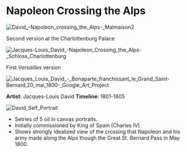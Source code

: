 # Napoleon Crossing the Alps

![David_-_Napoleon_crossing_the_Alps_-_Malmaison2](https://github.com/user-attachments/assets/7619e883-fce3-455c-9548-1bbbfe110379)

Second version at the Charlottenburg Palace

![Jacques-Louis_David_-_Napoleon_Crossing_the_Alps_-_Schloss_Charlottenburg](https://github.com/user-attachments/assets/1bbb90e4-e187-4a26-96f7-932194151960)

First _Versailles_ version

![Jacques_Louis_David_-_Bonaparte_franchissant_le_Grand_Saint-Bernard,_20_mai_1800_-_Google_Art_Project](https://github.com/user-attachments/assets/d336139c-3edf-4155-bbe4-ee39b86597d6)

**Artist**: Jacques-Louis David
**Timeline**: 1801-1805
  
![David_Self_Portrait](https://github.com/user-attachments/assets/c38f98f6-8098-4ce0-ad5f-61f02bc5e122)

- Setries of 5 oil in canvas portraits.
- Initially commissioned by King of Spain (Charles IV)
- Shows strongly idealized view of the crossing that Napoleon and his army made along the Alps though the Great St. Bernard Pass in May 1800.
